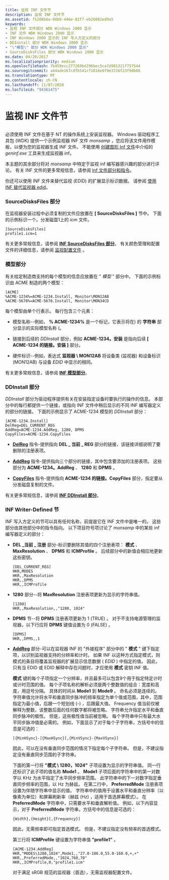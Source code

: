 ```yaml
---
title: 监视 INF 文件节
description: 监视 INF 文件节
ms.assetid: f5208b6a-00b0-446e-82f7-eb26082ed9a5
keywords:
- 监视 INF 文件部分 WDK Windows 2000 显示
- INF 文件 WDK Windows 2000 显示
- INF Windows 2000 显示的 INF 写入方定义的部分
- DDInstall 部分 WDK Windows 2000 显示
- "\"模型\" 部分 WDK Windows 2000 显示"
- SourceDisksFiles 部分 WDK Windows 2000 显示
ms.date: 04/20/2017
ms.localizationpriority: medium
ms.openlocfilehash: 7b459ecc277269bd296bec5ca7d901321f757544
ms.sourcegitcommit: a44ade167cdfb541cf1818e9f9e3726f23f90b66
ms.translationtype: MT
ms.contentlocale: zh-CN
ms.lasthandoff: 11/07/2020
ms.locfileid: "94361475"
---
```

# <a name="monitor-inf-file-sections"></a>监视 INF 文件节


## <span id="ddk_monitor_inf_file_sections_gg"></span><span id="DDK_MONITOR_INF_FILE_SECTIONS_GG"></span>


必须使用 INF 文件在基于 NT 的操作系统上安装监视器。 Windows 驱动程序工具包 (WDK) 提供一个示例监视器 INF 文件 *monsamp* ，您应将该文件用作模板，以便为您的监视器生成 INF 文件。 不能使用 [创建图形 Inf 文件](creating-graphics-inf-files.md)中介绍的 *geninf.exe* 工具来生成监视器 inf。

本主题的其余部分将对 *monsamp* 中特定于监视 inf 编写器感兴趣的部分进行评论。 有关 INF 文件的更多常规信息，请参阅 [Inf 文件部分和指令](../install/index.md)。

你还可以使用 INF 文件来替代监视 (EDID) 的扩展显示标识数据。 请参阅 [使用 INF 替代监视器 edid](overriding-monitor-edids.md)。

### <a name="span-idsourcedisksfiles_sectionspanspan-idsourcedisksfiles_sectionspanspan-idsourcedisksfiles_sectionspansourcedisksfiles-section"></a><span id="SourceDisksFiles_Section"></span><span id="sourcedisksfiles_section"></span><span id="SOURCEDISKSFILES_SECTION"></span>SourceDisksFiles 部分

在监视器安装过程中必须复制的文件应放置在 **\[ SourceDisksFiles \]** 节中。 下面的示例标识一个。分发磁盘1上的 *icm* 文件。

```inf
[SourceDisksFiles]
profile1.icm=1
```

有关更多常规信息，请参阅 [**INF SourceDisksFiles 部分**](../install/inf-sourcedisksfiles-section.md)。 有关颜色管理和配置文件的详细信息，请参阅 [监视配置文件](monitor-profiles.md) 。

### <a name="span-idmodels_sectionspanspan-idmodels_sectionspanspan-idmodels_sectionspanmodels-section"></a><span id="Models_Section"></span><span id="models_section"></span><span id="MODELS_SECTION"></span>模型部分

有关给定制造商支持的每个模型的信息应放置在 " *模型* " 部分中。 下面的示例标识由 ACME 制造的两个模型：

```inf
[ACME]
%ACME-1234%=ACME-1234.Install, Monitor\MON12AB
%ACME-5678%=ACME-5678.Install, Monitor\MON34CD
```

每个模型由单个行表示。 每行包含三个元素：

-   模型名称--例如， **% ACME-1234%** 是一个标记，它表示将在) 的 **字符串** 部分显示的实际模型名称 (。

-   链接到后续的 *DDInstall* 部分，例如 **ACME-1234。安装** 是指向后续 **\[ ACME-1234 的链接。安装 \]** 部分。

-   硬件标识--例如，表达式 **监视器 \\ MON12AB** 将设备类 (监视器) 和设备标识 (MON12AB) 与设备 *EDID* 中显示的相同。

有关更多常规信息，请参阅 [**INF 模型部分**](../install/inf-models-section.md)。

### <a name="span-idddinstall_sectionspanspan-idddinstall_sectionspanspan-idddinstall_sectionspanddinstall-section"></a><span id="DDInstall_Section"></span><span id="ddinstall_section"></span><span id="DDINSTALL_SECTION"></span>DDInstall 部分

*DDInstall* 部分为驱动程序提供有关在安装指定设备时要执行的操作的信息。 本部分中的每行都提供一个链接，或指向 INF 文件中稍后显示的不同 INF 编写器定义的部分的链接。 下面的示例显示了 ACME-1234 模型的 *DDInstall* 部分：

```inf
[ACME-1234.Install]
DelReg=DEL_CURRENT_REG
AddReg=ACME-1234.AddReg, 1280, DPMS
CopyFiles=ACME-1234.CopyFiles
```

-   [**DelReg**](../install/inf-delreg-directive.md) 指令-提供指向 **DEL \_ 当前 \_ REG** 部分的链接，该链接详细说明了要删除的注册表项。

-   [**AddReg**](../install/inf-addreg-directive.md) 指令-提供指向三个部分的链接，其中包含要添加的注册表项。 这些部分为 **ACME-1234。AddReg** 、 **1280** 和 **DPMS** 。

-   [**CopyFiles**](../install/inf-copyfiles-directive.md) 指令-提供指向 **ACME-1234 的链接。CopyFiles** 部分，指定要从分发磁盘复制的文件。

有关更多常规信息，请参阅 [**INF DDInstall 部分**](../install/inf-ddinstall-section.md)。

### <a name="span-idinf_writer-defined_sectionsspanspan-idinf_writer-defined_sectionsspanspan-idinf_writer-defined_sectionsspaninf-writer-defined-sections"></a><span id="INF_Writer-Defined_Sections"></span><span id="inf_writer-defined_sections"></span><span id="INF_WRITER-DEFINED_SECTIONS"></span>INF Writer-Defined 节

INF 写入方定义的节可以具有任何名称，前提是它在 INF 文件中是唯一的。 这些部分由其他部分中的指令指向。 以下项目符号项讨论了 *monsamp* 中的某些 inf 编写器定义的部分：

-   **DEL \_当前 \_ 注册** 部分-标识要删除其值的四个注册表项： **模式** 、 **MaxResolution** 、 **DPMS** 和 **ICMProfile** 。 后续部分中的新值会相应地更新这些密钥。

    ```inf
    [DEL_CURRENT_REG]
    HKR,MODES
    HKR,,MaxResolution
    HKR,,DPMS
    HKR,,ICMProfile
    ```

-   **1280** 部分--将 **MaxResolution** 注册表项更新为显示的字符串值。

    ```inf
    [1280]
    HKR,,MaxResolution,,"1280, 1024"
    ```

-   **DPMS** 节--将 **DPMS** 注册表项更新为 1 (TRUE) 。 对于不支持电源管理的监视器，以下行应将 **DPMS** 键值设置为 0 (FALSE) 。

    ```inf
    [DPMS]
    HKR,,DPMS,,1
    ```

-   [**AddReg**](../install/inf-addreg-directive.md) 部分-可以在监视器 INF 的 "外接程序" 部分中的 " **模式** " 键下指定项，以识别监视器支持的分辨率和计时。 如果 INF 以这种方式指定模式，则模式的条目将覆盖监视器的扩展显示信息数据 ( *EDID* ) 中指定的值。 因此，只有当 EDID 或 EDID 解释中存在问题时，才应使用 **模式** 密钥 INF 值。

    **模式** 键的每个子项指定一个分辨率，并且最多可以包含9个用于指定特定计时或计时范围的值。 每个子项名称的解析必须是两个整数值的组合：宽度和高度，用逗号分隔。 具体的时间从 **Mode1** 到 **Mode9** 。 命名必须是连续的。 字符串值允许将水平和垂直同步脉冲的频率指定为单个值或范围，其中，范围指定为最小值，后跟一个短划线 (-) ，后跟最大值。 Frequency 值当前仅被解释为整数，该整数后面的任何数字都将被忽略。 字符串允许指定水平和垂直同步脉冲的极性。 但是，这些极性值当前被忽略。 每个字符串中只有最大水平同步脉冲值是必需的。 例如，下面显示了对于每个子字符串，方括号中的信息是可选的：

    ```inf
    [{MinHSync}-]{MaxHSync}[,{MinVSync}-{MaxVSynx}] 
    ```

    因此，可以在没有垂直同步范围的情况下指定每个子字符串。 但是，不建议指定没有垂直同步范围的子字符串。

    下面的第一行将 **"模式 \\ 1280，1024"** 子项设置为显示的字符串值。 同一行还标识了此子项的值名称 **Mode1** 。 **Mode1** 子项后面的字符串中的第一对数字以 KHz 为水平指定了水平同步频率范围。 此字符串中的下一对数字指定垂直同步频率的范围，以 Hz 为赫兹。 在第二行中， **PreferredMode** 注册表项设置为伴随字符串中显示的值。 字符串中的值用于设置水平和垂直分辨率（以像素为单位）和屏幕刷新率（赫兹 (Hz) ，适用于首选屏幕模式）。 在 **PreferredMode** 字符串中，只需要水平和垂直解析值。 例如，以下内容显示，对于 **PreferredMode** 字符串，方括号中的信息是可选的：

    ```inf
    {Width},{Height}[,{Frequency}]
    ```

    因此，无需频率即可指定首选模式。 但是，不建议指定没有频率的首选模式。

    第三行将 **ICMProfile** 键设置为字符串值 **"profile1"** 。

    ```inf
    [ACME-1234.AddReg]
    HKR,"MODES\1280,1024",Mode1,,"27.0-106.0,55.0-160.0,+,+"
    HKR,,PreferredMode,,"1024,768,70"
    HKR,,ICMProfile,0,"profile1.icm"
    ```

    对于满足 sRGB 规范的监视器（首选），无需监视器配置文件。